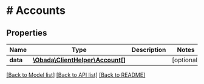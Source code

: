 # # Accounts

## Properties

Name | Type | Description | Notes
------------ | ------------- | ------------- | -------------
**data** | [**\Obada\ClientHelper\Account[]**](Account.md) |  | [optional]

[[Back to Model list]](../../README.md#models) [[Back to API list]](../../README.md#endpoints) [[Back to README]](../../README.md)
